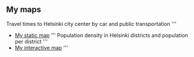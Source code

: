 ## My maps

Travel times to Helsinki city center by car and public transportation
'''
 - [My static map](https://github.com/eeroa1/Gis_python/Exercise_5/docs/Travel_times.png)
'''
Population density in Helsinki districts and population per district
'''
 - [My interactive map](https://github.com/eeroa1/Gis_python/Exercise_5/docs/Population_density_Helsinki.html)
'''
